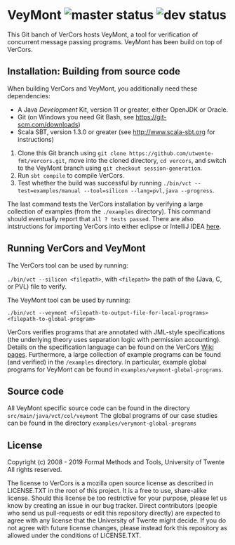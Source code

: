 VeyMont ![master status](https://img.shields.io/travis/utwente-fmt/vercors/master?label=master) ![dev status](https://img.shields.io/travis/utwente-fmt/vercors/dev?label=dev)
=======

This Git banch of VerCors hosts VeyMont, a tool for verification of concurrent message passing programs. VeyMont has been build on top of VerCors.

## Installation: Building from source code
When building VerCors and VeyMont, you additionally need these dependencies:

- A Java _Development_ Kit, version 11 or greater, either OpenJDK or Oracle.
- Git (on Windows you need Git Bash, see <https://git-scm.com/downloads>)
- Scala SBT, version 1.3.0 or greater (see <http://www.scala-sbt.org> for instructions)

1. Clone this Git branch using `git clone https://github.com/utwente-fmt/vercors.git`, move into the cloned directory, `cd vercors`, and switch to the VeyMont branch using `git checkout session-generation`.
2. Run `sbt compile` to compile VerCors.
3. Test whether the build was successful by running `./bin/vct --test=examples/manual --tool=silicon --lang=pvl,java --progress`.

The last command tests the VerCors installation by verifying a large collection of examples (from the `./examples` directory). This command should eventually report that `all ? tests passed`. There are also intstructions for importing VerCors into either eclipse or IntelliJ IDEA [here](https://github.com/utwente-fmt/vercors/wiki).


## Running VerCors and VeyMont
The VerCors tool can be used by running:

 `./bin/vct --silicon <filepath>`, with `<filepath>` the path of the (Java, C, or PVL) file to verify.

The VeyMont tool can be used by running:

 `./bin/vct --veymont <filepath-to-output-file-for-local-programs> <filepath-to-global-program>`

VerCors verifies programs that are annotated with JML-style specifications (the underlying theory uses separation logic with permission accounting). Details on the specification language can be found on the VerCors [Wiki pages](https://github.com/utwente-fmt/vercors/wiki). Furthermore, a large collection of example programs can be found (and verified) in the `/examples` directory. In particular, example global programs for VeyMont can be found in `examples/veymont-global-programs`.

## Source code
All VeyMont specific source code can be found in the directory `src/main/java/vct/col/veymont`
The global programs of our case studies can be found in the directory `examples/verymont-global-programs`

## License
Copyright (c) 2008 - 2019 Formal Methods and Tools, University of Twente
All rights reserved.

The license to VerCors is a mozilla open source license as described in LICENSE.TXT in the root of this project. It is a free to use, share-alike license. Should this license be too restrictive for your purpose, please let us know by creating an issue in our bug tracker. Direct contributors (people who send us pull-requests or edit this repository directly) are expected to agree with any license that the University of Twente might decide. If you do not agree with future license changes, please instead fork this repository as allowed under the conditions of LICENSE.TXT.
